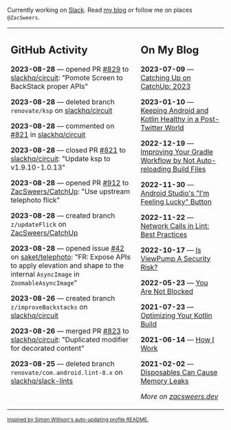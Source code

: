 Currently working on [Slack](https://slack.com/). Read [my blog](https://zacsweers.dev/) or follow me on places `@ZacSweers`.

<table><tr><td valign="top" width="60%">

## GitHub Activity
<!-- githubActivity starts -->
**2023-08-28** — opened PR [#829](https://github.com/slackhq/circuit/pull/829) to [slackhq/circuit](https://github.com/slackhq/circuit): "Pomote Screen to BackStack proper APIs"

**2023-08-28** — deleted branch `renovate/ksp` on [slackhq/circuit](https://github.com/slackhq/circuit)

**2023-08-28** — commented on [#821](https://github.com/slackhq/circuit/pull/821#issuecomment-1695840707) in [slackhq/circuit](https://github.com/slackhq/circuit)

**2023-08-28** — closed PR [#821](https://github.com/slackhq/circuit/pull/821) to [slackhq/circuit](https://github.com/slackhq/circuit): "Update ksp to v1.9.10-1.0.13"

**2023-08-28** — opened PR [#912](https://github.com/ZacSweers/CatchUp/pull/912) to [ZacSweers/CatchUp](https://github.com/ZacSweers/CatchUp): "Use upstream telephoto flick"

**2023-08-28** — created branch `z/updateFlick` on [ZacSweers/CatchUp](https://github.com/ZacSweers/CatchUp)

**2023-08-28** — opened issue [#42](https://github.com/saket/telephoto/issues/42) on [saket/telephoto](https://github.com/saket/telephoto): "FR: Expose APIs to apply elevation and shape to the internal `AsyncImage` in `ZoomableAsyncImage`"

**2023-08-26** — created branch `z/improveBackstacks` on [slackhq/circuit](https://github.com/slackhq/circuit)

**2023-08-26** — merged PR [#823](https://github.com/slackhq/circuit/pull/823) to [slackhq/circuit](https://github.com/slackhq/circuit): "Duplicated modifier for decorated content"

**2023-08-25** — deleted branch `renovate/com.android.lint-8.x` on [slackhq/slack-lints](https://github.com/slackhq/slack-lints)
<!-- githubActivity ends -->
</td><td valign="top" width="40%">

## On My Blog
<!-- blog starts -->
**2023-07-09** — [Catching Up on CatchUp: 2023](https://www.zacsweers.dev/catching-up-on-catchup-2023/)

**2023-01-10** — [Keeping Android and Kotlin Healthy in a Post-Twitter World](https://www.zacsweers.dev/keeping-android-healthy/)

**2022-12-19** — [Improving Your Gradle Workflow by Not Auto-reloading Build Files](https://www.zacsweers.dev/improving-your-workflow-by-not-auto-reloading-build-files/)

**2022-11-30** — [Android Studio's "I'm Feeling Lucky" Button](https://www.zacsweers.dev/android-studios-im-feeling-lucky-button/)

**2022-11-22** — [Network Calls in Lint: Best Practices](https://www.zacsweers.dev/network-calls-in-lint-best-practices/)

**2022-10-17** — [Is ViewPump A Security Risk?](https://www.zacsweers.dev/is-viewpump-a-security-risk/)

**2022-05-23** — [You Are Not Blocked](https://www.zacsweers.dev/you-are-not-blocked/)

**2021-07-23** — [Optimizing Your Kotlin Build](https://www.zacsweers.dev/optimizing-your-kotlin-build/)

**2021-06-14** — [How I Work](https://www.zacsweers.dev/how-i-work/)

**2021-02-02** — [Disposables Can Cause Memory Leaks](https://www.zacsweers.dev/disposables-can-cause-memory-leaks/)
<!-- blog ends -->
_More on [zacsweers.dev](https://zacsweers.dev/)_
</td></tr></table>

<sub><a href="https://simonwillison.net/2020/Jul/10/self-updating-profile-readme/">Inspired by Simon Willison's auto-updating profile README.</a></sub>